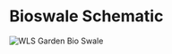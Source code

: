 # Bioswale Schematic
![WLS Garden Bio Swale](https://github.com/WLS-Community-Garden-Green-Fund-2023/green-fund-walt-l-shamel-community-garden2023.github.io/assets/22154417/967f1e5c-ba9f-445f-a3f4-d2ae8bd87cda)
